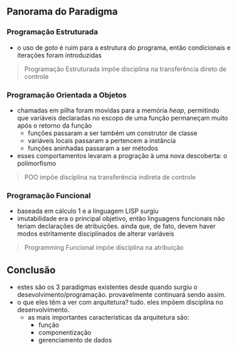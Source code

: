 ## Panorama do Paradigma

### Programação Estruturada
  - o uso de _goto_ é ruim para a estrutura do programa, então condicionais e iterações foram introduzidas

> Programação Estruturada impõe disciplina na transferência direto de controle

### Programação Orientada a Objetos
  - chamadas em pilha foram movidas para a memória _heap_, permitindo que variáveis declaradas no escopo de uma função permaneçam
    muito após o retorno da função
    - funções passaram a ser também um construtor de classe
    - variáveis locais passaram a pertencem a instância
    - funções aninhadas passaram a ser métodos
  - esses comportamentos levaram a progração à uma nova descoberta: o polimorfismo

> POO impõe disciplina na transferência indireta de controle

### Programação Funcional
  - baseada em cálculo 1 e a linguagem LISP surgiu
  - imutabilidade era o principal objetivo, então linguagens funcionais não teriam declarações de atribuições. ainda que, de fato, devem haver modos
    estritamente disciplinados de alterar variáveis

> Programming Funcional impõe disciplina na atribuição

## Conclusão
 - estes são os 3 paradigmas existentes desde quando surgiu o desevolvimento/programação. provavelmente continuará sendo assim. 
 - o que eles têm a ver com arquitetura? tudo. eles impõem disciplina no desenvolvimento.
   - as mais importantes características da arquitetura são:  
     - função
     - componentização
     - gerenciamento de dados

